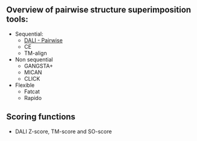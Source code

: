 ## Overview of pairwise structure superimposition tools:
- Sequential: 
  - [DALI - Pairwise](http://ekhidna2.biocenter.helsinki.fi/dali/)
  - CE
  - TM-align
- Non sequential
  - GANGSTA+
  - MICAN
  - CLICK
- Flexible
  - Fatcat
  - Rapido

## Scoring functions
- DALI Z-score, TM-score and SO-score
